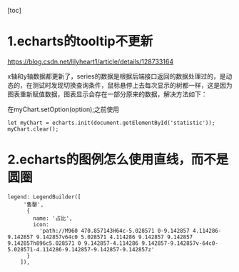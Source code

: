 [toc]

# 1.echarts的tooltip不更新

https://blog.csdn.net/lilyheart1/article/details/128733164

x轴和y轴数据都更新了，series的数据是根据后端接口返回的数据处理过的，是动态的，在测试时发现切换查询条件，鼠标悬停上去每次显示的树都一样，这是因为图表重新赋值数据，图表显示会存在一部分原来的数据，解决方法如下：

在myChart.setOption(option);之前使用

```
let myChart = echarts.init(document.getElementById('statistic'));
myChart.clear();
```

# 2.echarts的图例怎么使用直线，而不是圆圈

```
legend: LegendBuilder([
     '售罄',
      {
        name: '占比',
        icon:
          'path://M960 470.857143H64c-5.028571 0-9.142857 4.114286-9.142857 9.142857v64c0 5.028571 4.114286 9.142857 9.142857 9.142857h896c5.028571 0 9.142857-4.114286 9.142857-9.142857v-64c0-5.028571-4.114286-9.142857-9.142857-9.142857z'
      }
    ]),
```



